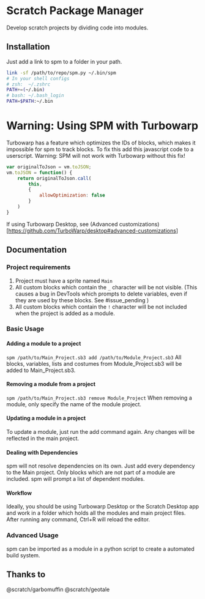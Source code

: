 # Scratch Package Manager
Develop scratch projects by dividing code into modules.


## Installation
Just add a link to spm to a folder in your path.

```sh
link -sf /path/to/repo/spm.py ~/.bin/spm
# In your shell configs
# zsh:  ~/.zshrc
PATH+=(~/.bin)
# bash: ~/.bash_login
PATH=$PATH:~/.bin
```

# Warning: Using SPM with Turbowarp
Turbowarp has a feature which optimizes the IDs of blocks, which makes it
impossible for spm to track blocks. To fix this add this javascript code to
a userscript.
Warning: SPM will not work with Turbowarp without this fix!
```js
var originalToJson = vm.toJSON;
vm.toJSON = function() {
	return originalToJson.call(
		this,
		{
			allowOptimization: false
		}
	)
}
```
If using Turbowarp Desktop, see (Advanced customizations)[https://github.com/TurboWarp/desktop#advanced-customizations]
 

## Documentation

### Project requirements

1. Project must have a sprite named `Main`
2. All custom blocks which contain the `_` character will be not visible.
   (This causes a bug in DevTools which prompts to delete variables, even
   if they are used by these blocks. See #issue_pending )
3. All custom blocks which contain the `!` character will be not included
   when the project is added as a module.

### Basic Usage

#### Adding a module to a project
`spm /path/to/Main_Project.sb3 add /path/to/Module_Project.sb3`
All blocks, variables, lists and costumes from Module_Project.sb3 will be
added to Main_Project.sb3.

#### Removing a module from a project
`spm /path/to/Main_Project.sb3 remove Module_Project`
When removing a module, only specify the name of the module project.

#### Updating a module in a project
To update a module, just run the add command again. Any changes will be
reflected in the main project.

#### Dealing with Dependencies
spm will not resolve dependencies on its own. Just add every dependency to the
Main project. Only blocks which are not part of a module are included.
spm will prompt a list of dependent modules.

#### Workflow
Ideally, you should be using Turbowarp Desktop or the Scratch Desktop app and
work in a folder which holds all the modules and main project files.
After running any command, Ctrl+R will reload the editor.

### Advanced Usage

spm can be imported as a module in a python script to create a automated
build system.

## Thanks to

@scratch/garbomuffin
@scratch/geotale
